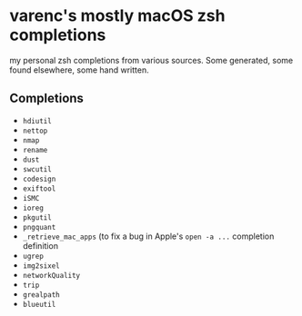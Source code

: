 # varenc's mostly macOS zsh completions
my personal zsh completions from various sources. Some generated, some found elsewhere, some hand written.

## Completions
 - `hdiutil`
 - `nettop`
 - `nmap`
 - `rename`
 - `dust`
 - `swcutil`
 - `codesign`
 - `exiftool`
 - `iSMC`
 - `ioreg`
 - `pkgutil`
 - `pngquant`
 - `_retrieve_mac_apps` (to fix a bug in Apple's `open -a ...` completion definition
 - `ugrep`
 - `img2sixel`
 - `networkQuality`
 - `trip`
 - `grealpath`
 - `blueutil`
